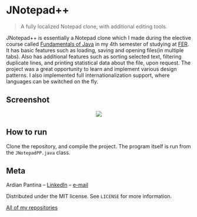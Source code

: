 # JNotepad++
> A fully localized Notepad clone, with additional editing tools.

JNotepad++ is essentially a Notepad clone which I made during the elective course called [Fundamentals of Java](http://java.zemris.fer.hr/home/) in my 4th semester of studying at [FER](https://www.fer.unizg.hr/en).
It has basic features such as loading, saving and opening files(in multiple tabs). Also has additional features such as sorting selected text, filtering duplicate lines, and printing statistical data about the file, upon request. The project was a great opportunity to learn and implement various design patterns.
I also implemented full internationalization support, where languages can be switched on the fly.

## Screenshot
<p align="center">
  <img src="http://www.deviantpics.com/images/2018/09/25/jnotepad.png">
</p>

[]()
  

## How to run
Clone the repository, and compile the project. The program itself is run from the `JNotepadPP.java` class.

## Meta

Ardian Pantina – [LinkedIn](https://www.linkedin.com/in/ardian-pantina/) – [e-mail](mailto:ardian.pantina@fer.hr)

Distributed under the MIT license. See ``LICENSE`` for more information.

[All of my repositories](https://github.com/ardi11?tab=repositories)
